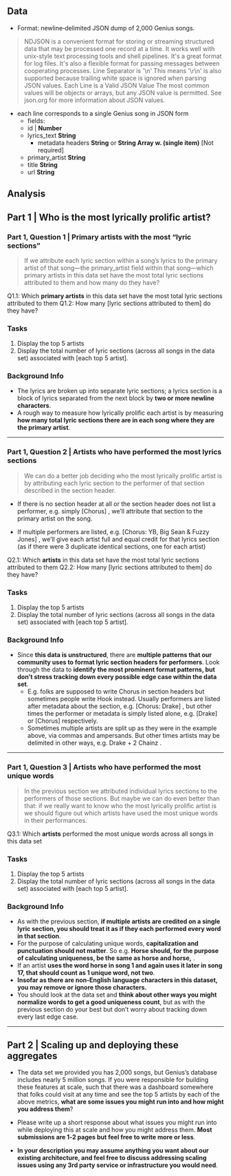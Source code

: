 
## Data

- Format: newline‑delimited JSON dump of 2,000 Genius songs.
> NDJSON is a convenient format for storing or streaming structured data that may be processed one record at a time. It works well with unix-style text processing tools and shell pipelines.
It's a great format for log files. It's also a flexible format for passing messages between cooperating processes.
> Line Separator is '\n'
This means '\r\n' is also supported because trailing white space is ignored when parsing JSON values.
> Each Line is a Valid JSON Value
The most common values will be objects or arrays, but any JSON value is permitted. See json.org for more information about JSON values.

- each line corresponds to a single Genius song in JSON form
   - fields:
    - id | **Number**
    - lyrics_text **String**
      - metadata headers **String** or **String Array w. (single item)** [Not required]
    - primary_artist **String**
    - title **String**
    - url **String**


## Analysis

## Part 1 | Who is the most lyrically prolific artist?


 ### Part 1, Question 1 | **Primary artists** with the most “lyric sections”

 > If we attribute each lyric section within a song’s lyrics to the primary artist of that song—the primary_artist field within
that song—which primary artists in this data set have the most total lyric sections attributed to them and how many do
they have?

 Q1.1: Which **primary artists** in this data set have the most total lyric sections attributed to them
 Q1.2: How many [lyric sections attributed to them] do they have?


### Tasks

1. Display the top 5 artists
2. Display the total number of lyric sections (across all songs in the data set) associated with [each top 5 artist].


### Background Info

- The lyrics are broken up into separate lyric sections; a lyrics section is a block of lyrics separated from the next block by **two or more newline characters**.
- A rough way to measure how lyrically prolific each artist is by measuring **how many total lyric sections there are in each song where they are the primary artist**.


---


 ### Part 1, Question 2 |  **Artists** who have performed the most lyrics sections

 > We can do a better job deciding who the most lyrically prolific artist is by attributing each lyric section to the performer of that
section described in the section header.

- If there is no section header at all or the section header does not list a performer, e.g. simply [Chorus] , we’ll attribute
that section to the primary artist on the song.

- If multiple performers are listed, e.g. [Chorus: YB, Big Sean & Fuzzy Jones] , we’ll give each artist full and equal credit
for that lyrics section (as if there were 3 duplicate identical sections, one for each artist)

 Q2.1: Which **artists** in this data set have the most total lyric sections attributed to them
 Q2.2: How many [lyric sections attributed to them] do they have?


### Tasks

1. Display the top 5 artists
2. Display the total number of lyric sections (across all songs in the data set) associated with [each top 5 artist].


### Background Info

- Since **this data is unstructured**, there are **multiple patterns that our community uses to format lyric section headers for
performers**. Look through the data to **identify the most prominent format patterns, but don’t stress tracking down
every possible edge case within the data set**.
  - E.g. folks are supposed to write Chorus in section headers but sometimes people write Hook instead. Usually
performers are listed after metadata about the section, e.g. [Chorus: Drake] , but other times the performer or metadata
is simply listed alone, e.g. [Drake] or [Chorus] respectively.
  - Sometimes multiple artists are split up as they were in the example above, via commas and ampersands. But other times
artists may be delimited in other ways, e.g. Drake + 2 Chainz .


---


### Part 1, Question 3 | **Artists** who have performed the most unique words

> In the previous section we attributed individual lyrics sections to the performers of those sections. But maybe we can do even
better than that: if we really want to know who the most lyrically prolific artist is we should figure out which artists have used
the most unique words in their performances.

Q3.1: Which **artists** performed the most unique words across all songs in this data set

### Tasks

1. Display the top 5 artists
2. Display the total number of lyric sections (across all songs in the data set) associated with [each top 5 artist].


### Background Info

- As with the previous section, **if multiple artists are credited on a single lyric section, you should treat it as if they each
performed every word in that section**.
- For the purpose of calculating unique words, **capitalization and punctuation should not matter**. So e.g. **Horse should, for
the purpose of calculating uniqueness, be the same as horse and horse,** .
- If an artist **uses the word horse in song 1 and again uses it later in song 17, that should count as 1 unique word, not two**.
- **Insofar as there are non‑English language characters in this dataset, you may remove or ignore those characters.**
- You should look at the data set and **think about other ways you might normalize words to get a good uniqueness count**,
but as with the previous section do your best but don’t worry about tracking down every last edge case.


---


## Part 2 | Scaling up and deploying these aggregates

- The data set we provided you has 2,000 songs, but Genius’s database includes nearly 5 million songs. If you were responsible
for building these features at scale, such that there was a dashboard somewhere that folks could visit at any time and see the
top 5 artists by each of the above metrics, **what are some issues you might run into and how might you address them**?

- Please write up a short response about what issues you might run into while deploying this at scale and how you might
address them. **Most submissions are 1‑2 pages but feel free to write more or less**.

- **In your description you may assume anything you want about our existing architecture, and feel free to discuss addressing
scaling issues using any 3rd party service or infrastructure you would need**.
